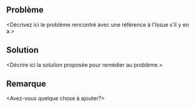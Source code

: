 ## Problème

<Décrivez ici le problème rencontré avec une référence à l'Issue s'il y en a.>

## Solution

<Décrire ici la solution proposée pour remédier au problème.>

## Remarque

<Avez-vous quelque chose à ajouter?>
